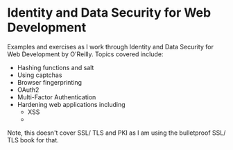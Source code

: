 # Identity and Data Security for Web Development

Examples and exercises as I work through Identity and Data Security for Web Development by O'Reilly. Topics covered include:

- Hashing functions and salt
- Using captchas
- Browser fingerprinting
- OAuth2
- Multi-Factor Authentication
- Hardening web applications including
  - XSS
  - 

Note, this doesn't cover SSL/ TLS and PKI as I am using the bulletproof SSL/ TLS book for that.
